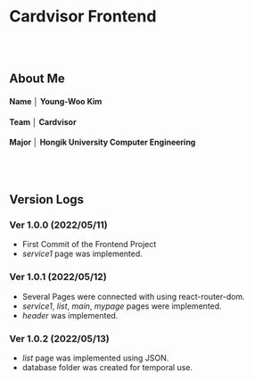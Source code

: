 # Cardvisor Frontend
<br><br>



## About Me
#### Name  │ Young-Woo Kim
#### Team  │ Cardvisor
#### Major │ Hongik University Computer Engineering
<br><br>



## Version Logs

### Ver 1.0.0 (2022/05/11)
- First Commit of the Frontend Project
- *service1* page was implemented.

### Ver 1.0.1 (2022/05/12)
- Several Pages were connected with using react-router-dom.
- *service1*, *list*, *main*, *mypage* pages were implemented.
- *header* was implemented.

### Ver 1.0.2 (2022/05/13)
- *list* page was implemented using JSON.
- database folder was created for temporal use.
